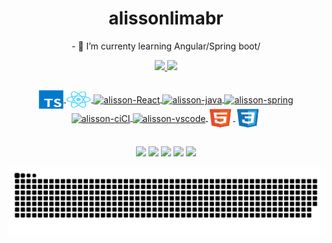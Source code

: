 <div>
  <h1 align="center">alissonlimabr</h1>

  <p align="center">- 🌱 I’m currenty learning Angular/Spring boot/</p>
   </div>

<div align="center">
  <a href="https://github.com/alissonlimabr">
  <img height="180em" src="https://github-readme-stats.vercel.app/api?username=alissonlimabr&show_icons=true&theme=github_dark&include_all_commits=true&count_private=true"/>
  <img height="180em" src="https://github-readme-stats.vercel.app/api/top-langs/?username=alissonlimabr&layout=compact&langs_count=7&theme=github_dark"/>
</div>
  
  ##
 
<div align="center" style="display: inline_block ><br>
  <img align="center" alt="alisson-Js" height="30" width="40" src="https://raw.githubusercontent.com/devicons/devicon/master/icons/javascript/javascript-plain.svg">
  <img align="center" alt="alisson-Ts" height="30" width="40" src="https://raw.githubusercontent.com/devicons/devicon/master/icons/typescript/typescript-plain.svg">
  <img align="center" alt="alisson-React" height="30" width="40" src="https://raw.githubusercontent.com/devicons/devicon/master/icons/react/react-original.svg">
  <img align="center" alt="alisson-React" height="30" width="40" src="https://cdn.jsdelivr.net/gh/devicons/devicon/icons/angularjs/angularjs-plain.svg" />
  <img align="center" alt="alisson-java" height="30" width="40" src="https://cdn.jsdelivr.net/gh/devicons/devicon/icons/java/java-original.svg" />
  <img align="center" alt="alisson-spring" height="30" width="40" src="https://cdn.jsdelivr.net/gh/devicons/devicon/icons/spring/spring-original.svg" />
  <img align="center" alt="alisson-ciCI" height="30" width="40" src="https://cdn.jsdelivr.net/gh/devicons/devicon/icons/circleci/circleci-plain.svg" />
  <img align="center" alt="alisson-vscode" height="30" width="40" src="https://cdn.jsdelivr.net/gh/devicons/devicon/icons/vscode/vscode-original.svg" />
  <img align="center" alt="alisson-HTML" height="30" width="40" src="https://raw.githubusercontent.com/devicons/devicon/master/icons/html5/html5-original.svg">
  <img align="center" alt="alisson-CSS" height="30" width="40" src="https://raw.githubusercontent.com/devicons/devicon/master/icons/css3/css3-original.svg">
</div>
  
  ##
 
<div align="center">
  <a href="https://www.linkedin.com/in/alisson-ml" target="_blank"><img src="https://img.shields.io/badge/-LinkedIn-%230077B5?style=for-the-badge&logo=linkedin&logoColor=white" target="_blank"></a> 
  <a href="https://www.instagram.com/alisson_ml" target="_blank"><img src="https://img.shields.io/badge/-Instagram-%23E4405F?style=for-the-badge&logo=instagram&logoColor=white" target="_blank"></a>
  <a href="https://twitter.com/amlxd5" target="_blank"><img src="https://img.shields.io/badge/Twitter-1DA1F2?style=for-the-badge&logo=twitter&logoColor=white" target="_blank"></a> 
 <a href="#" target="_blank"><img src="https://img.shields.io/badge/Discord-7289DA?style=for-the-badge&logo=discord&logoColor=white" target="_blank"></a> 
  <a href = "mailto:amlxd5@gmail.com"><img src="https://img.shields.io/badge/-Gmail-%23333?style=for-the-badge&logo=gmail&logoColor=white" target="_blank"></a>

  ![Snake animation](https://github.com/alissonlimabr/alissonlimabr/blob/output/github-contribution-grid-snake.svg)
 </div>
